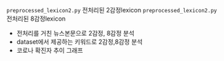 `preprocessed_lexicon2.py` 전처리된 2감정lexicon
`preprocessed_lexicon2.py` 전처리된 8감정lexicon
- 전처리를 거친 뉴스본문으로 2감정, 8감정 분석
- dataset에서 제공하는 키워드로 2감정,8감정 분석
- 코로나 확진자 추이 그래프
